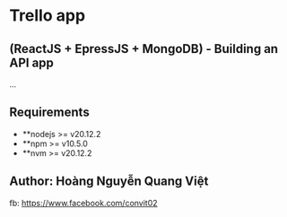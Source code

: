 # Trello app 
## (ReactJS + EpressJS + MongoDB) - Building an API app
...
## Requirements
* **nodejs >= v20.12.2
* **npm >= v10.5.0
* **nvm >= v20.12.2

## Author: Hoàng Nguyễn Quang Việt 
fb: https://www.facebook.com/convit02 